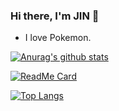 ### Hi there, I'm JIN 👋

- I love Pokemon.

[![Anurag's github stats](https://github-readme-stats.vercel.app/api?username=JINJITING&show_icons=true)](https://github.com/anuraghazra/github-readme-stats)

[![ReadMe Card](https://github-readme-stats.vercel.app/api/pin/?username=JINJITING&repo=leetcode)](https://github.com/JINJITING/leetcode)

[![Top Langs](https://github-readme-stats.vercel.app/api/top-langs/?username=JINJITING)](https://github.com/anuraghazra/github-readme-stats)



<!--
**JINJITING/JINJITING** is a ✨ _special_ ✨ repository because its `README.md` (this file) appears on your GitHub profile.

- 🌱 I’m currently learning ...
- 👯 I’m looking to collaborate on ...
- 🤔 I’m looking for help with ...
- 💬 Ask me about ...
- 📫 How to reach me: ...
- 😄 Pronouns: ...
- ⚡ Fun fact: ...
-->
